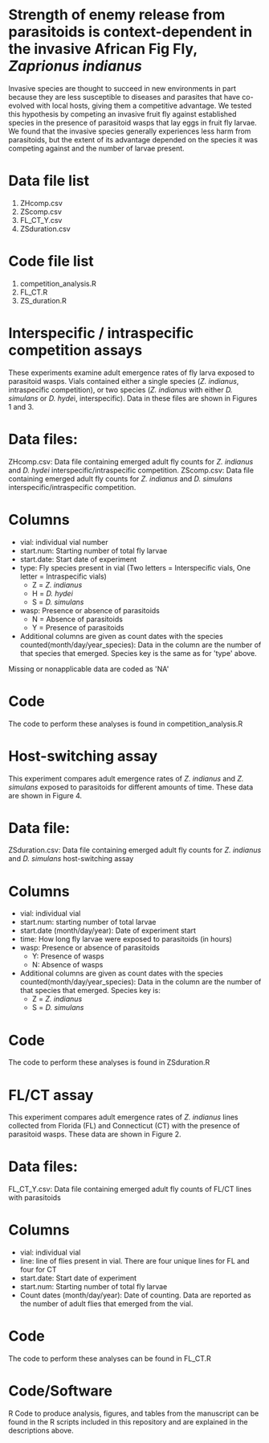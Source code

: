# Strength of enemy release from parasitoids is context-dependent in the invasive African Fig Fly, *Zaprionus indianus*

Invasive species are thought to succeed in new environments in part because they are less susceptible to diseases and parasites that have co-evolved with local hosts, giving them a competitive advantage. We tested this hypothesis by competing an invasive fruit fly against established species in the presence of parasitoid wasps that lay eggs in fruit fly larvae. We found that the invasive species generally experiences less harm from parasitoids, but the extent of its advantage depended on the species it was competing against and the number of larvae present.

# Data file list

1. ZHcomp.csv
2. ZScomp.csv
3. FL_CT_Y.csv
4. ZSduration.csv

# Code file list

1. competition_analysis.R
2. FL_CT.R
3. ZS_duration.R

# Interspecific / intraspecific competition assays

These experiments examine adult emergence rates of fly larva exposed to parasitoid wasps. Vials contained either a single species (*Z. indianus*, intraspecific competition), or two species (*Z. indianus* with either *D. simulans* or *D. hyde*i, interspecific). Data in these files are shown in Figures 1 and 3.

# Data files:

ZHcomp.csv: Data file containing emerged adult fly counts for *Z. indianus* and *D. hydei* interspecific/intraspecific competition.
ZScomp.csv: Data file containing emerged adult fly counts for *Z. indianus* and *D. simulans* interspecific/intraspecific competition.

# Columns

* vial: individual vial number
* start.num: Starting number of total fly larvae
* start.date: Start date of experiment
* type: Fly species present in vial (Two letters = Interspecific vials, One letter = Intraspecific vials)
  * Z = *Z. indianus*
  * H = *D. hydei*
  * S = *D. simulans*
* wasp: Presence or absence of parasitoids
  * N = Absence of parasitoids
  * Y = Presence of parasitoids
* Additional columns are given as count dates with the species counted(month/day/year_species):  Data in the column are the number of that species that emerged. Species key is the same as for 'type' above.

Missing or nonapplicable data are coded as 'NA'

# Code

The code to perform these analyses is found in competition_analysis.R

# Host-switching assay

This experiment compares adult emergence rates of *Z. indianus* and *Z. simulans* exposed to parasitoids for different amounts of time. These data are shown in Figure 4.

# Data file:

ZSduration.csv: Data file containing emerged adult fly counts for *Z. indianus* and *D. simulans* host-switching assay

# Columns

* vial: individual vial
* start.num: starting number of total larvae
* start.date (month/day/year): Date of experiment start
* time: How long fly larvae were exposed to parasitoids (in hours)
* wasp: Presence or absence of parasitoids
  * Y: Presence of wasps
  * N: Absence of wasps
* Additional columns are given as count dates with the species counted(month/day/year_species):  Data in the column are the number of that species that emerged. Species key is:
  * Z = *Z. indianus*
  * S = *D. simulans*

# Code

The code to perform these analyses is found in ZSduration.R

# FL/CT assay

This experiment compares adult emergence rates of *Z. indianus* lines collected from Florida (FL) and Connecticut (CT) with the presence of parasitoid wasps. These data are shown in Figure 2.

# Data files:

FL_CT_Y.csv: Data file containing emerged adult fly counts of FL/CT lines with parasitoids

# Columns

* vial: individual vial
* line: line of flies present in vial. There are four unique lines for FL and four for CT
* start.date: Start date of experiment
* start.num: Starting number of total fly larvae
* Count dates (month/day/year): Date of counting. Data are reported as the number of adult flies that emerged from the vial.

# Code

The code to perform these analyses can be found in FL_CT.R

# Code/Software

R Code to produce analysis, figures, and tables from the manuscript can be found in the R scripts included in this repository and are explained in the descriptions above.
